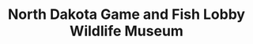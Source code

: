 ---
layout: repo
title: "North Dakota Game and Fish Lobby Wildlife Museum"
id: 6137
permalink: repos/6137/
---